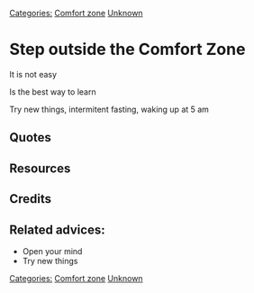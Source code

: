 [Categories:](../Categories/index.md) [Comfort zone](../Categories/Comfort%20zone.md) [Unknown](../Categories/Unknown.md)
# Step outside the Comfort Zone

It is not easy

Is the best way to learn

Try new things, intermitent fasting, waking up at 5 am


## Quotes

## Resources

## Credits

## Related advices:

- Open your mind
- Try new things

[Categories:](../Categories/index.md) [Comfort zone](../Categories/Comfort%20zone.md) [Unknown](../Categories/Unknown.md)